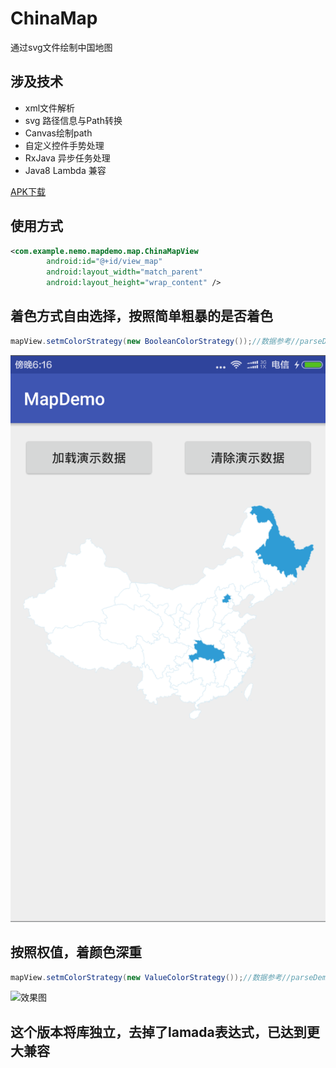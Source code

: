# ChinaMap
通过svg文件绘制中国地图
## 涉及技术
* xml文件解析
* svg 路径信息与Path转换
* Canvas绘制path
* 自定义控件手势处理
* RxJava 异步任务处理
* Java8 Lambda 兼容

[APK下载](https://raw.githubusercontent.com/ljying/ChinaMap/master/screenshot/sample.apk)

## 使用方式
```xml
<com.example.nemo.mapdemo.map.ChinaMapView
        android:id="@+id/view_map"
        android:layout_width="match_parent"
        android:layout_height="wrap_content" />
```



## 着色方式自由选择，按照简单粗暴的是否着色
```java
mapView.setmColorStrategy(new BooleanColorStrategy());//数据参考//parseDemoData2
```
![效果图](./screenshot/effect_2.png)
## 按照权值，着颜色深重

```java
mapView.setmColorStrategy(new ValueColorStrategy());//数据参考//parseDemoData
```
![效果图](./screenshot/effect.png)



## 这个版本将库独立，去掉了lamada表达式，已达到更大兼容

